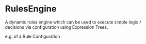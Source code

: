  # RulesEngine

A dynamic rules engine which can be used to execute simple logic / decisions via configuration using Expression Trees.

e.g. of a Rule Configuration
<RulesEngineSection>
	<Rule group = "" priority = "">
		<RuleEvaluations>
	       <RuleEvaluation propertyName ="Timestamp" criteria ="equal" value="NOREAD" />
	    </RuleEvaluations>
	    <RuleDecisions>
	    	<RuleDecision propertyName ="Status" value ="Failure" />
	    </RuleDecisions>
	</Rule>	
	<Rule group = "" priority = "">
		<RuleEvaluations>
	       <RuleEvaluation propertyName ="Timestamp" criteria ="notEqual" value="NOREAD" />
		   <RuleEvaluation propertyName ="Authorized" criteria ="equal" value="" />		   
	    </RuleEvaluations>
	    <RuleDecisions>
	    	<RuleDecision propertyName ="Status" value ="Pass" />
	        <RuleDecision propertyName ="Processed" value ="False" />
	    </RuleDecisions>
	</Rule>	
</RulesEngineSection>


